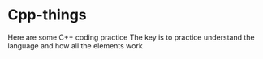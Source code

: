 # Cpp-things

Here are some C++ coding practice 
The key is to practice 
understand the language and how all the elements work
